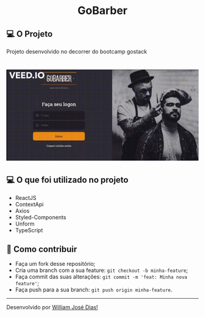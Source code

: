 <h1 align="center">GoBarber</h1>

## 💻 O Projeto
Projeto desenvolvido no decorrer do bootcamp gostack

<h1 align="center" class="teste">
  <img src="./assets/giff.gif"/>
</h1>

## 💻 O que foi utilizado no projeto
- ReactJS
- ContextApi
- Axios
- Styled-Components
- Unform
- TypeScript

## 🤔 Como contribuir

- Faça um fork desse repositório;
- Cria uma branch com a sua feature: `git checkout -b minha-feature`;
- Faça commit das suas alterações: `git commit -m 'feat: Minha nova feature'`;
- Faça push para a sua branch: `git push origin minha-feature`.

---

Desenvolvido por [William José Dias!](https://github.com/WilliamWJD)
